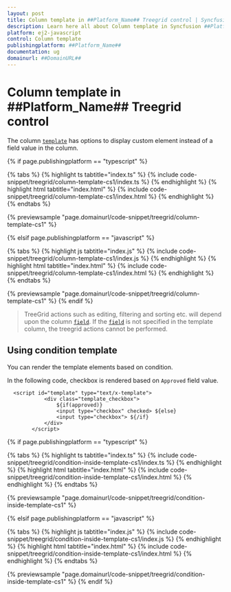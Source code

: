 ```yaml
---
layout: post
title: Column template in ##Platform_Name## Treegrid control | Syncfusion
description: Learn here all about Column template in Syncfusion ##Platform_Name## Treegrid control of Syncfusion Essential JS 2 and more.
platform: ej2-javascript
control: Column template 
publishingplatform: ##Platform_Name##
documentation: ug
domainurl: ##DomainURL##
---
```


# Column template in ##Platform_Name## Treegrid control

The column [`template`](../../api/treegrid/column/#template) has options to display custom element instead of a field value in the column.

{% if page.publishingplatform == "typescript" %}

 {% tabs %}
{% highlight ts tabtitle="index.ts" %}
{% include code-snippet/treegrid/column-template-cs1/index.ts %}
{% endhighlight %}
{% highlight html tabtitle="index.html" %}
{% include code-snippet/treegrid/column-template-cs1/index.html %}
{% endhighlight %}
{% endtabs %}
        
{% previewsample "page.domainurl/code-snippet/treegrid/column-template-cs1" %}

{% elsif page.publishingplatform == "javascript" %}

{% tabs %}
{% highlight js tabtitle="index.js" %}
{% include code-snippet/treegrid/column-template-cs1/index.js %}
{% endhighlight %}
{% highlight html tabtitle="index.html" %}
{% include code-snippet/treegrid/column-template-cs1/index.html %}
{% endhighlight %}
{% endtabs %}

{% previewsample "page.domainurl/code-snippet/treegrid/column-template-cs1" %}
{% endif %}
> TreeGrid actions such as editing, filtering and sorting etc. will depend upon the column [`field`](../../api/treegrid/column/#field). If the [`field`](../../api/treegrid/column/#field) is not specified in the template column, the treegrid actions cannot be performed.

## Using condition template

You can render the template elements based on condition.

In the following code, checkbox is rendered based on `Approved` field value.

```
  <script id="template" type="text/x-template">
            <div class="template_checkbox">
                ${if(approved)}
                <input type="checkbox" checked> ${else}
                <input type="checkbox"> ${/if}
            </div>
        </script>
```

{% if page.publishingplatform == "typescript" %}

 {% tabs %}
{% highlight ts tabtitle="index.ts" %}
{% include code-snippet/treegrid/condition-inside-template-cs1/index.ts %}
{% endhighlight %}
{% highlight html tabtitle="index.html" %}
{% include code-snippet/treegrid/condition-inside-template-cs1/index.html %}
{% endhighlight %}
{% endtabs %}
        
{% previewsample "page.domainurl/code-snippet/treegrid/condition-inside-template-cs1" %}

{% elsif page.publishingplatform == "javascript" %}

{% tabs %}
{% highlight js tabtitle="index.js" %}
{% include code-snippet/treegrid/condition-inside-template-cs1/index.js %}
{% endhighlight %}
{% highlight html tabtitle="index.html" %}
{% include code-snippet/treegrid/condition-inside-template-cs1/index.html %}
{% endhighlight %}
{% endtabs %}

{% previewsample "page.domainurl/code-snippet/treegrid/condition-inside-template-cs1" %}
{% endif %}
